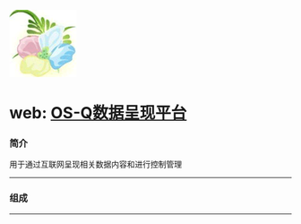﻿[![sites](docs/os-q.png)](http://www.os-q.com)

# web: [OS-Q数据呈现平台](https://github.com/OS-Q/web) 

### 简介

用于通过互联网呈现相关数据内容和进行控制管理

---

### 组成



---

